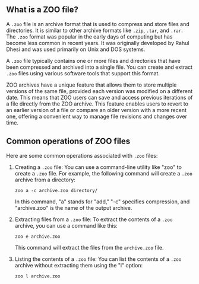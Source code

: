 ## What is a ZOO file?

A `.zoo` file is an archive format that is used to compress and store files and directories. It is similar to other archive formats like `.zip`, `.tar`, and `.rar`. The `.zoo` format was popular in the early days of computing but has become less common in recent years. It was originally developed by Rahul Dhesi and was used primarily on Unix and DOS systems.

A `.zoo` file typically contains one or more files and directories that have been compressed and archived into a single file. You can create and extract `.zoo` files using various software tools that support this format. 

ZOO archives have a unique feature that allows them to store multiple versions of the same file, provided each version was modified on a different date. This means that ZOO users can save and access previous iterations of a file directly from the ZOO archive. This feature enables users to revert to an earlier version of a file or compare an older version with a more recent one, offering a convenient way to manage file revisions and changes over time.

## Common operations of ZOO files

Here are some common operations associated with `.zoo` files:

1.  Creating a `.zoo` file: You can use a command-line utility like "zoo" to create a `.zoo` file. For example, the following command will create a `.zoo` archive from a directory:
    
    `zoo a -c archive.zoo directory/` 
    
    In this command, "a" stands for "add," "-c" specifies compression, and "archive.zoo" is the name of the output archive.
    
2.  Extracting files from a `.zoo` file: To extract the contents of a `.zoo` archive, you can use a command like this:
    
    `zoo e archive.zoo` 
    
    This command will extract the files from the `archive.zoo` file.
    
3.  Listing the contents of a `.zoo` file: You can list the contents of a `.zoo` archive without extracting them using the "l" option:
    
    
    `zoo l archive.zoo`
